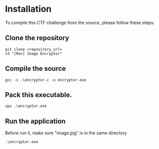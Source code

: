 # Installation

To compile this CTF challenge from the source, please follow these steps:

## Clone the repository

```shell
git clone <repository_url>
cd "[Rev] Image Encryptor"
```

## Compile the source

```shell
gcc -s .\encryptor.c -o encryptor.exe
```

## Pack this executable.

```shell
upx .\encryptor.exe
```

## Run the application

Before run it, make sure "image.jpg" is in the same directory

```shell
.\encryptor.exe
```